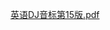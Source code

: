 [英语DJ音标第15版.pdf](https://github.com/yinxiuqu/yinxiuqu.github.io/edit/main/attachments/%E8%8B%B1%E8%AF%ADDJ%E9%9F%B3%E6%A0%87%E7%AC%AC15%E7%89%88.pdf)